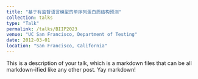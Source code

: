 ```yaml
---
title: "基于有监督语言模型的单序列蛋白质结构预测"
collection: talks
type: "Talk"
permalink: /talks/BIIP2023
venue: "UC San Francisco, Department of Testing"
date: 2012-03-01
location: "San Francisco, California"
---
```


This is a description of your talk, which is a markdown files that can be all markdown-ified like any other post. Yay markdown!
